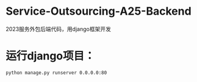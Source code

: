 # Service-Outsourcing-A25-Backend
2023服务外包后端代码，用django框架开发

# 运行django项目：
```
python manage.py runserver 0.0.0.0:80
```
